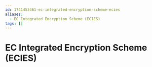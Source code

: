 ```yaml
---
id: 1741453461-ec-integrated-encryption-scheme-ecies
aliases:
  - EC Integrated Encryption Scheme (ECIES)
tags: []
---
```


# EC Integrated Encryption Scheme (ECIES)
